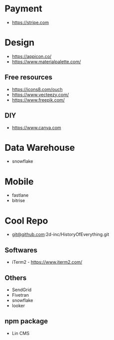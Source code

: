 # Payment
- https://stripe.com

# Design
- https://appicon.co/
- https://www.materialpalette.com/

## Free resources
- https://icons8.com/ouch
- https://www.vecteezy.com/
- https://www.freepik.com/

## DIY
- https://www.canva.com

# Data Warehouse
- snowflake

# Mobile
- fastlane
- bitrise

# Cool Repo
- git@github.com:2d-inc/HistoryOfEverything.git

## Softwares
- iTerm2 - https://www.iterm2.com/

## Others
- SendGrid
- Fivetran
- snowflake
- looker

## npm package
- Lin CMS
